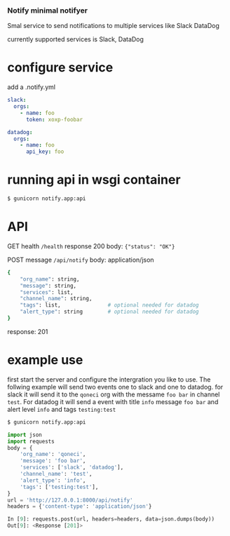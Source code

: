 ### Notify minimal notifyer
Smal service to send notifications to multiple services like Slack DataDog

currently supported services is Slack, DataDog


# configure service
add a .notify.yml
```yaml
slack:
  orgs:
    - name: foo
      token: xoxp-foobar

datadog:
  orgs:
    - name: foo
      api_key: foo
```


# running api in wsgi container
```bash
$ gunicorn notify.app:api
```


# API
GET health `/health` response 200 body: `{"status": "OK"}`


POST message `/api/notify`
body: application/json
```bash 
{
    "org_name": string,
    "message": string,
    "services": list,
    "channel_name": string,
    "tags": list,               # optional needed for datadog
    "alert_type": string        # optional needed for datadog
}
```

response: 201


# example use 
first start the server and configure the intergration you like to use. The follwing example will
send two events one to slack and one to datadog. for slack it will send it to the `qoneci` org
with the messame `foo bar` in channel `test`. For datadog it will send a event with title `info`
message `foo bar` and alert level `info` and tags `testing:test`
```bash
$ gunicorn notify.app:api
```

```python
import json
import requests
body = {
    'org_name': 'qoneci',
    'message': 'foo bar',
    'services': ['slack', 'datadog'],
    'channel_name': 'test',
    'alert_type': 'info',
    'tags': ['testing:test'],
}
url = 'http://127.0.0.1:8000/api/notify'
headers = {'content-type': 'application/json'}

In [9]: requests.post(url, headers=headers, data=json.dumps(body))
Out[9]: <Response [201]>

```
